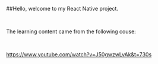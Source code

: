 ##Hello, welcome to my React Native project.

<br/>

The learning content came from the following couse:

<br/>

https://www.youtube.com/watch?v=J50gwzwLvAk&t=730s
